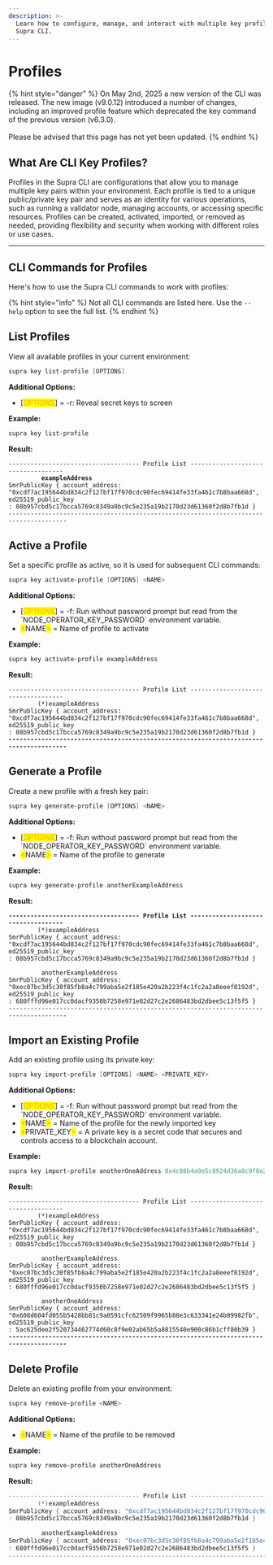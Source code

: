 ```yaml
---
description: >-
  Learn how to configure, manage, and interact with multiple key profiles in the
  Supra CLI.
---
```


# Profiles

{% hint style="danger" %}
On May 2nd, 2025 a new version of the CLI was released. The new image (v9.0.12) introduced a number of changes, including an improved profile feature which deprecated the key command of the previous version (v6.3.0).\
\
Please be advised that this page has not yet been updated.
{% endhint %}

## What Are CLI Key Profiles?

Profiles in the Supra CLI are configurations that allow you to manage multiple key pairs within your environment. Each profile is tied to a unique public/private key pair and serves as an identity for various operations, such as running a validator node, managing accounts, or accessing specific resources. Profiles can be created, activated, imported, or removed as needed, providing flexibility and security when working with different roles or use cases.

***

## CLI Commands for Profiles

Here's how to use the Supra CLI commands to work with profiles:

{% hint style="info" %}
Not all CLI commands are listed here. Use the `--help` option to see the full list.
{% endhint %}

## List Profiles

View all available profiles in your current environment:

```powershell
supra key list-profile [OPTIONS]
```

**Additional Options:**

* \[<mark style="color:orange;">OPTIONS</mark>] = -r: Reveal secret keys to screen

**Example:**

```powershell
supra key list-profile
```

**Result:**

<pre class="language-powershell"><code class="lang-powershell">------------------------------------ Profile List -----------------------------------
<strong>         exampleAddress
</strong>SmrPublicKey { account_address: "0xcdf7ac195644bd834c2f127bf17f970cdc90fec69414fe33fa461c7b8baa668d", ed25519_public_key
: 08b957cbd5c17bcca5769c8349a9bc9c5e235a19b2170d23d61360f2d8b7fb1d }
--------------------------------------------------------------------------------------
</code></pre>

## Active a Profile

Set a specific profile as active, so it is used for subsequent CLI commands:

```powershell
supra key activate-profile [OPTIONS] <NAME>
```

**Additional Options:**

* \[<mark style="color:orange;">OPTIONS</mark>] = -f: Run without password prompt but read from the \`NODE\_OPERATOR\_KEY\_PASSWORD\` environment variable.
* <mark style="color:orange;"><</mark>NAME<mark style="color:orange;">></mark> = Name of profile to activate

**Example:**

```powershell
supra key activate-profile exampleAddress
```

**Result:**

<pre class="language-powershell"><code class="lang-powershell">------------------------------------ Profile List -----------------------------------
        (*)exampleAddress
SmrPublicKey { account_address: "0xcdf7ac195644bd834c2f127bf17f970cdc90fec69414fe33fa461c7b8baa668d", ed25519_public_key
: 08b957cbd5c17bcca5769c8349a9bc9c5e235a19b2170d23d61360f2d8b7fb1d }
<strong>--------------------------------------------------------------------------------------
</strong></code></pre>

## Generate a Profile

Create a new profile with a fresh key pair:

```powershell
supra key generate-profile [OPTIONS] <NAME>
```

**Additional Options:**

* \[<mark style="color:orange;">OPTIONS</mark>] = -f: Run without password prompt but read from the \`NODE\_OPERATOR\_KEY\_PASSWORD\` environment variable.
* <mark style="color:orange;"><</mark>NAME<mark style="color:orange;">></mark> = Name of the profile to generate

**Example:**

```powershell
supra key generate-profile anotherExampleAddress
```

**Result:**

<pre class="language-powershell"><code class="lang-powershell"><strong>------------------------------------ Profile List -----------------------------------
</strong>        (*)exampleAddress
SmrPublicKey { account_address: "0xcdf7ac195644bd834c2f127bf17f970cdc90fec69414fe33fa461c7b8baa668d", ed25519_public_key
: 08b957cbd5c17bcca5769c8349a9bc9c5e235a19b2170d23d61360f2d8b7fb1d }

         anotherExampleAddress
SmrPublicKey { account_address: "0xec07bc3d5c30f85fb8a4c799aba5e2f185e420a2b223f4c1fc2a2a8eeef8192d", ed25519_public_key
: 680fffd96e017cc0dacf9350b7258e971e02d27c2e2686483bd2dbee5c13f5f5 }
--------------------------------------------------------------------------------------
</code></pre>

## Import an Existing Profile

Add an existing profile using its private key:

```powershell
supra key import-profile [OPTIONS] <NAME> <PRIVATE_KEY>
```

**Additional Options:**

* \[<mark style="color:orange;">OPTIONS</mark>] = -f: Run without password prompt but read from the \`NODE\_OPERATOR\_KEY\_PASSWORD\` environment variable.
* <mark style="color:orange;"><</mark>NAME<mark style="color:orange;">></mark> = Name of the profile for the newly imported key
* <mark style="color:orange;"><</mark>PRIVATE\_KEY<mark style="color:orange;">></mark> = A private key is a secret code that secures and controls access to a blockchain account.

**Example:**

```powershell
supra key import-profile anotherOneAddress 0x4c88b4a9e5c8924d36a8c9f8e2f9a7d4e6b9f1a2c3d4b5e6f7a8c9d012345678
```

**Result:**

<pre class="language-powershell"><code class="lang-powershell">------------------------------------ Profile List -----------------------------------
        (*)exampleAddress
SmrPublicKey { account_address: "0xcdf7ac195644bd834c2f127bf17f970cdc90fec69414fe33fa461c7b8baa668d", ed25519_public_key
: 08b957cbd5c17bcca5769c8349a9bc9c5e235a19b2170d23d61360f2d8b7fb1d }

         anotherExampleAddress
SmrPublicKey { account_address: "0xec07bc3d5c30f85fb8a4c799aba5e2f185e420a2b223f4c1fc2a2a8eeef8192d", ed25519_public_key
: 680fffd96e017cc0dacf9350b7258e971e02d27c2e2686483bd2dbee5c13f5f5 }

         anotherOneAddress
SmrPublicKey { account_address: "0x608d604fd055b5428bb81c9a0591cfc62509f9965b88e3c633341e24b09982fb", ed25519_public_key
: 5ac625dee2f520734462774d60c8f9e02ab65b5a8815540e900c86b1cff80b39 }
<strong>--------------------------------------------------------------------------------------
</strong></code></pre>

## Delete Profile

Delete an existing profile from your environment:

```powershell
supra key remove-profile <NAME>
```

**Additional Options:**

* <mark style="color:orange;"><</mark>NAME<mark style="color:orange;">></mark> = Name of the profile to be removed

**Example:**

```powershell
supra key remove-profile anotherOneAddress
```

**Result:**

```powershell
------------------------------------ Profile List -----------------------------------
        (*)exampleAddress
SmrPublicKey { account_address: "0xcdf7ac195644bd834c2f127bf17f970cdc90fec69414fe33fa461c7b8baa668d", ed25519_public_key
: 08b957cbd5c17bcca5769c8349a9bc9c5e235a19b2170d23d61360f2d8b7fb1d }

         anotherExampleAddress
SmrPublicKey { account_address: "0xec07bc3d5c30f85fb8a4c799aba5e2f185e420a2b223f4c1fc2a2a8eeef8192d", ed25519_public_key
: 680fffd96e017cc0dacf9350b7258e971e02d27c2e2686483bd2dbee5c13f5f5 }
--------------------------------------------------------------------------------------
```
